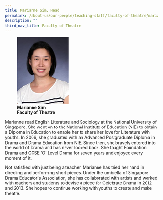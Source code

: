 ```yaml
---
title: Marianne Sim, Head
permalink: /about-us/our-people/teaching-staff/faculty-of-theatre/marianne-sim/
description: ""
third_nav_title: Faculty of Theatre
---
```

<figure>
<img style="width:40%" src="/images/img_8247-marianne-sim.jpg">
<figcaption> <strong>Marianne Sim<br>
Faculty of Theatre</strong>
</figcaption>
</figure>

Marianne read English Literature and Sociology at the National University of Singapore. She went on to the National Institute of Education (NIE) to obtain a Diploma in Education to enable her to share her love for Literature with youths. In 2006, she graduated with an Advanced Postgraduate Diploma in Drama and Drama Education from NIE. Since then, she bravely entered into the world of Drama and has never looked back. She taught Foundation Drama and GCSE ‘O’ Level Drama for seven years and enjoyed every moment of it.  
  
Not satisfied with just being a teacher, Marianne has tried her hand in directing and performing short pieces. Under the umbrella of Singapore Drama Educator's Association, she has collaborated with artists and worked with teachers and students to devise a piece for Celebrate Drama in 2012 and 2013. She hopes to continue working with youths to create and make theatre.